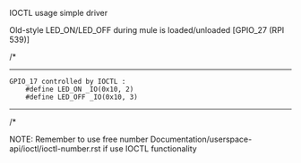 IOCTL usage simple driver

Old-style LED_ON/LED_OFF during mule is loaded/unloaded [GPIO_27 (RPI 539)]

/*
****************************************
    GPIO_17 controlled by IOCTL :  
        #define LED_ON _IO(0x10, 2)
        #define LED_OFF _IO(0x10, 3)
****************************************
/*

NOTE:
Remember to use free number Documentation/userspace-api/ioctl/ioctl-number.rst if use IOCTL functionality

